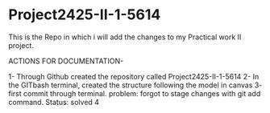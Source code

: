 # Project2425-II-1-5614
This is the Repo in which i will add the changes to my Practical work II project. 


ACTIONS FOR DOCUMENTATION- 

1- Through Github created the repository called Project2425-II-1-5614
2- In the GITbash terminal, created the structure following the model in canvas
3- first commit through terminal. 
   problem: forgot to stage changes with git add command. Status: solved
4
